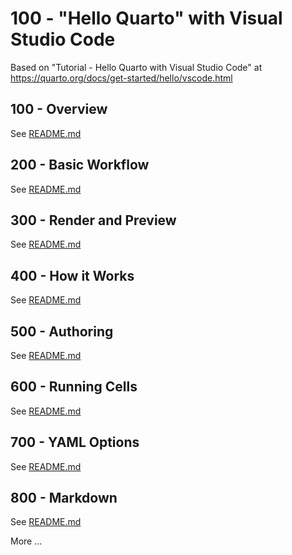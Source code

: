 # 100 - "Hello Quarto" with Visual Studio Code

Based on "Tutorial - Hello Quarto with Visual Studio Code" at https://quarto.org/docs/get-started/hello/vscode.html

## 100 - Overview

See [README.md](./100/README.md)

## 200 - Basic Workflow

See [README.md](./200/README.md)

## 300 - Render and Preview

See [README.md](./300/README.md)

## 400 - How it Works

See [README.md](./400/README.md)

## 500 - Authoring

See [README.md](./500/README.md)

## 600 - Running Cells

See [README.md](./600/README.md)

## 700 - YAML Options

See [README.md](./700/README.md)

## 800 - Markdown

See [README.md](./800/README.md)

More ...
